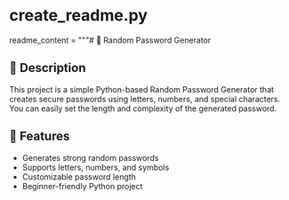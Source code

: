 # create_readme.py

readme_content = """# 🔐 Random Password Generator

## 📘 Description
This project is a simple Python-based Random Password Generator that creates secure passwords using letters, numbers, and special characters.
You can easily set the length and complexity of the generated password.

## 🚀 Features
- Generates strong random passwords
- Supports letters, numbers, and symbols
- Customizable password length
- Beginner-friendly Python project


